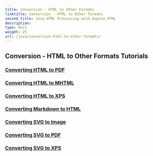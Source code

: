 ```yaml
---
title: Conversion - HTML to Other Formats
linktitle: Conversion - HTML to Other Formats
second_title: Java HTML Processing with Aspose.HTML
description: 
type: docs
weight: 25
url: /java/conversion-html-to-other-formats/
---
```


## Conversion - HTML to Other Formats Tutorials
### [Converting HTML to PDF](.//conversion/convert-html-to-pdf/)
### [Converting HTML to MHTML](.//conversion/convert-html-to-mhtml/)
### [Converting HTML to XPS](.//conversion/convert-html-to-xps/)
### [Converting Markdown to HTML](.//conversion/convert-markdown-to-html/)
### [Converting SVG to Image](.//conversion/convert-svg-to-image/)
### [Converting SVG to PDF](.//conversion/convert-svg-to-pdf/)
### [Converting SVG to XPS](.//conversion/convert-svg-to-xps/)